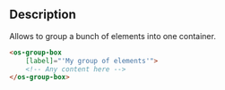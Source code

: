 ## Description

Allows to group a bunch of elements into one container.

```html
<os-group-box
    [label]="'My group of elements'">
    <!-- Any content here -->
</os-group-box>
```
